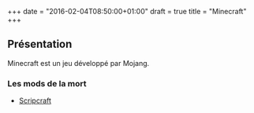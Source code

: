 +++
date = "2016-02-04T08:50:00+01:00"
draft = true
title = "Minecraft"
+++

## Présentation

Minecraft est un jeu développé par Mojang.

### Les mods de la mort
* [ Scripcraft](http://scriptcraftjs.org/)
